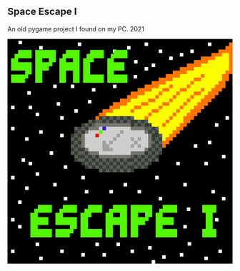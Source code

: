## Space Escape I
An old pygame project I found on my PC. 2021

![Space Escape I](./src/data/images/background.png)
